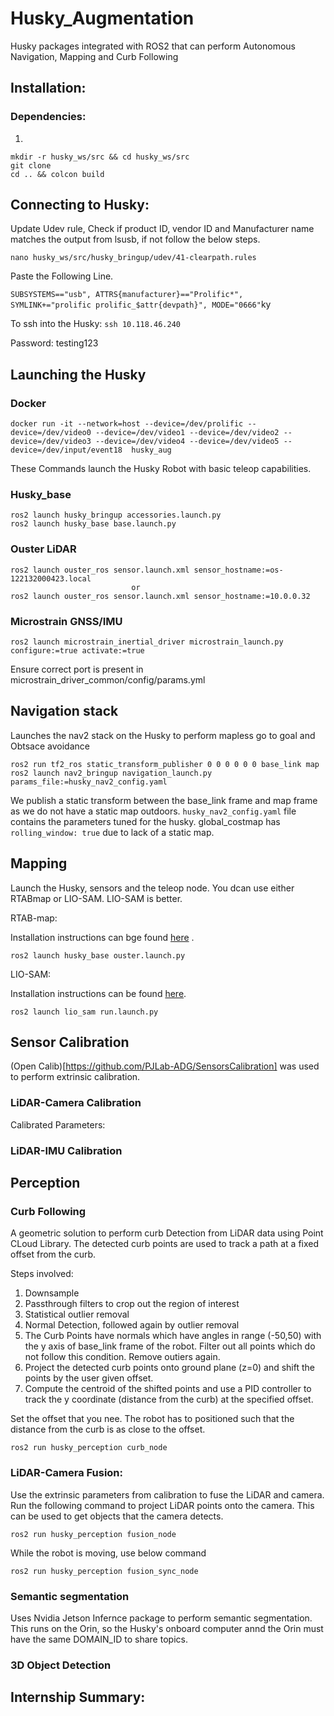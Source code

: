 # Husky_Augmentation
Husky packages integrated with ROS2 that can perform Autonomous Navigation, Mapping and Curb Following

## Installation:

### Dependencies:
1. 
```
mkdir -r husky_ws/src && cd husky_ws/src
git clone 
cd .. && colcon build
```
## Connecting to Husky:
Update Udev rule, Check if product ID, vendor ID and Manufacturer name matches the output from lsusb, if not follow the below steps.

```nano husky_ws/src/husky_bringup/udev/41-clearpath.rules```

Paste the Following Line.

```SUBSYSTEMS=="usb", ATTRS{manufacturer}=="Prolific*", SYMLINK+="prolific prolific_$attr{devpath}", MODE="0666"```ky

To ssh into the Husky:
``` ssh 10.118.46.240 ```

Password: testing123


## Launching the Husky

### Docker 

```
docker run -it --network=host --device=/dev/prolific --device=/dev/video0 --device=/dev/video1 --device=/dev/video2 --device=/dev/video3 --device=/dev/video4 --device=/dev/video5 --device=/dev/input/event18  husky_aug 
```

These Commands launch the Husky Robot with basic teleop capabilities.
### Husky_base
```
ros2 launch husky_bringup accessories.launch.py
ros2 launch husky_base base.launch.py
```
### Ouster LiDAR

```
ros2 launch ouster_ros sensor.launch.xml sensor_hostname:=os-122132000423.local
                           or
ros2 launch ouster_ros sensor.launch.xml sensor_hostname:=10.0.0.32
```

### Microstrain GNSS/IMU

```
ros2 launch microstrain_inertial_driver microstrain_launch.py configure:=true activate:=true
```

Ensure correct port is present in microstrain_driver_common/config/params.yml

## Navigation stack

Launches the nav2 stack on the Husky to perform mapless go to goal and Obtsace avoidance
```
ros2 run tf2_ros static_transform_publisher 0 0 0 0 0 0 base_link map
ros2 launch nav2_bringup navigation_launch.py params_file:=husky_nav2_config.yaml
```

We publish a static transform between the base_link frame and map frame as we do not have a static map outdoors. 
```husky_nav2_config.yaml``` file contains the parameters tuned for the husky. global_costmap has ```rolling_window: true``` due to lack of a static map.

## Mapping

Launch the Husky, sensors and the teleop node. You dcan use either RTABmap or LIO-SAM. LIO-SAM is better.

RTAB-map:

Installation instructions can bge found [here](https://github.com/introlab/rtabmap_ros) .
```
ros2 launch husky_base ouster.launch.py 
```

LIO-SAM:

Installation instructions can be found [here](https://github.com/TixiaoShan/LIO-SAM).

```
ros2 launch lio_sam run.launch.py 
```
## Sensor Calibration

(Open Calib)[https://github.com/PJLab-ADG/SensorsCalibration]  was used to perform extrinsic calibration.

### LiDAR-Camera Calibration
Calibrated Parameters:


### LiDAR-IMU Calibration

## Perception
### Curb Following
A geometric solution to perform curb Detection from LiDAR data using Point CLoud Library. The detected curb points are used to track a path at a fixed offset from the curb.

Steps involved:
1. Downsample
2. Passthrough filters to crop out the region of interest
3. Statistical outlier removal
4. Normal Detection, followed again by outlier removal
5. The Curb Points have normals which have angles in range (-50,50) with the y axis of base_link frame of the robot. Filter out all points which do not follow this condition. Remove outiers again.
6. Project the detected curb points onto ground plane (z=0) and shift the points by the user given offset.
7. Compute the centroid of the shifted points and use a PID controller to track the y coordinate (distance from the curb) at the specified offset.

Set the offset that you nee. The robot has to positioned such that the distance from the curb is as close to the offset.
```
ros2 run husky_perception curb_node 
```
### LiDAR-Camera Fusion:
Use the extrinsic parameters from calibration to fuse the LiDAR and camera. Run the following command to project LiDAR points onto the camera. This can be used to get objects that the camera detects. 

```
ros2 run husky_perception fusion_node 
```
While the robot is moving, use below command
```
ros2 run husky_perception fusion_sync_node 
```


### Semantic segmentation

Uses Nvidia Jetson Infernce package to perform semantic segmentation. This runs on the Orin, so the Husky's onboard computer annd the Orin must have the same DOMAIN_ID to share topics.

### 3D Object Detection

## Internship Summary:


















